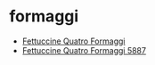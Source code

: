 # formaggi

 * [Fettuccine Quatro Formaggi](../../index/f/fettuccine-quatro-formaggi-5887.json)
 * [Fettuccine Quatro Formaggi 5887](../../index/f/fettuccine-quatro-formaggi-5887.json)
